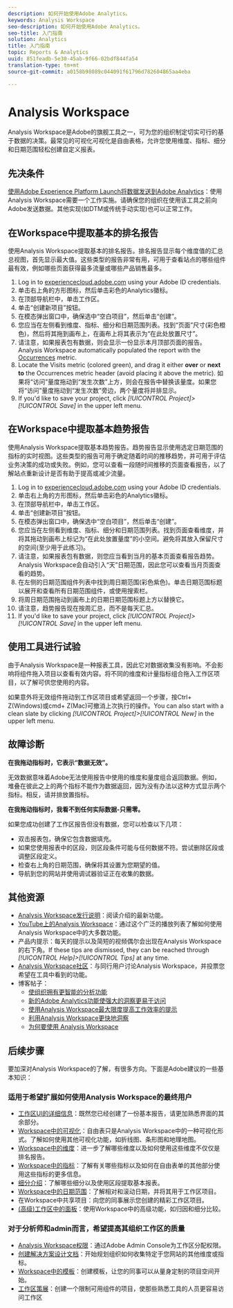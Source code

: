 ```yaml
---
description: 如何开始使用Adobe Analytics。
keywords: Analysis Workspace
seo-description: 如何开始使用Adobe Analytics。
seo-title: 入门指南
solution: Analytics
title: 入门指南
topic: Reports & Analytics
uuid: 851feadb-5e30-45ab-9f66-02bdf844fa54
translation-type: tm+mt
source-git-commit: a0158b98089c044091f61796d782604865aa4eba

---
```



# Analysis Workspace

Analysis Workspace是Adobe的旗舰工具之一，可为您的组织制定切实可行的基于数据的决策。最常见的可视化可视化是自由表格，允许您使用维度、指标、细分和日期范围轻松创建自定义报表。

## 先决条件

[使用Adobe Experience Platform Launch将数据发送到Adobe Analytics](../../implement/implement-with-launch/validate-publish-prod.md)：使用Analysis Workspace需要一个工作实施。请确保您的组织在使用该工具之前向Adobe发送数据。其他实现(如DTM或传统手动实现)也可以正常工作。

## 在Workspace中提取基本的排名报告

使用Analysis Workspace提取基本的排名报告。排名报告显示每个维度值的汇总总视图，首先显示最大值。这些类型的报告非常有用，可用于查看站点的哪些组件最有效，例如哪些页面获得最多流量或哪些产品销售最多。

1. Log in to [experiencecloud.adobe.com](https://experiencecloud.adobe.com) using your Adobe ID credentials.
2. 单击右上角的方形图标，然后单击彩色的Analytics徽标。
3. 在顶部导航栏中，单击工作区。
4. 单击“创建新项目”按钮。
5. 在模态弹出窗口中，确保选中“空白项目”，然后单击“创建”。
6. 您应当在左侧看到维度、指标、细分和日期范围列表。找到“页面”尺寸(彩色橙色)，然后将其拖到画布上，在画布上将其表示为“在此处放置尺寸”。
7. 请注意，如果报表包有数据，则会显示一份显示本月顶部页面的报告。Analysis Workspace automatically populated the report with the [Occurrences](../../components/c-variables/c-metrics/metrics-occurrences.md) metric.
8. Locate the Visits metric (colored green), and drag it either **over** or **next to** the Occurrences metric header (avoid placing it above the metric). 如果将“访问”量度拖动到“发生次数”上方，则会在报告中替换该量度。如果您将“访问”量度拖动到“发生次数”旁边，两个量度将并排显示。
9. If you'd like to save your project, click *[!UICONTROL Project]&gt;[!UICONTROL Save]* in the upper left menu.

## 在Workspace中提取基本趋势报告

使用Analysis Workspace提取基本趋势报告。趋势报告显示使用选定日期范围的指标的实时视图。这些类型的报告可用于确定随着时间的推移趋势，并可用于评估业务决策的成功或失败。例如，您可以查看一段随时间推移的页面查看报告，以了解站点重新设计是否有助于提高或减少流量。

1. Log in to [experiencecloud.adobe.com](https://experiencecloud.adobe.com) using your Adobe ID credentials.
2. 单击右上角的方形图标，然后单击彩色的Analytics徽标。
3. 在顶部导航栏中，单击工作区。
4. 单击“创建新项目”按钮。
5. 在模态弹出窗口中，确保选中“空白项目”，然后单击“创建”。
6. 您应当在左侧看到维度、指标、细分和日期范围列表。找到页面查看维度，并将其拖动到画布上标记为“在此处放置量度”的小空间。避免将其放入保留尺寸的空间(至少用于此练习)。
7. 请注意，如果报表包有数据，则您应当看到当月的基本页面查看报告趋势。Analysis Workspace会自动引入“天”日期范围，因此您可以查看当月页面查看的趋势。
8. 在左侧的日期范围组件列表中找到周日期范围(彩色紫色)。单击日期范围标题以展开和查看所有日期范围组件，或使用搜索栏。
9. 将周日期范围拖动到画布上的日期日期范围标题上方以替换它。
10. 请注意，趋势报告现在按周汇总，而不是每天汇总。
11. If you'd like to save your project, click *[!UICONTROL Project]&gt;[!UICONTROL Save]* in the upper left menu.

## 使用工具进行试验

由于Analysis Workspace是一种报表工具，因此它对数据收集没有影响。不会影响将组件拖入项目以查看有效内容。将不同的维度和计量指标组合拖入工作区项目，以了解可供您使用的内容。

如果意外将无效组件拖动到工作区项目或希望返回一个步骤，按Ctrl+ Z(Windows)或cmd+ Z(Mac)可撤消上次执行的操作。You can also start with a clean slate by clicking *[!UICONTROL Project]&gt;[!UICONTROL New]* in the upper left menu.

## 故障诊断

**在我拖动指标时，它表示“数据无效”。**

无效数据意味着Adobe无法使用报告中使用的维度和量度组合返回数据。例如，堆叠在彼此之上的两个指标不能作为数据返回，因为没有办法以这种方式显示两个指标。相反，请并排放置指标。

**在我拖动指标时，我看不到任何实际数据-只需零。**

如果您成功创建了工作区报告但没有数据，您可以检查以下几项：

* 双击报表包，确保它包含数据填充。
* 如果您使用报表中的区段，则区段条件可能与任何数据不符。尝试删除区段或调整区段定义。
* 检查右上角的日期范围，确保将其设置为您期望的值。
* 导航到您的网站并使用调试器验证正在收集的数据。

## 其他资源

* [Analysis Workspace发行说明](../../analyze/analysis-workspace/new-features-in-analysis-workspace.md)：阅读介绍的最新功能。
* [YouTube上的Analysis Workspace](https://www.youtube.com/playlist?list=PL2tCx83mn7GuNnQdYGOtlyCu0V5mEZ8sS)：通过这个广泛的播放列表了解如何使用Analysis Workspace中的大多数功能。
* 产品内提示：每天的提示以及简短的视频偶尔会出现在Analysis Workspace的右下角。If these tips are dismissed, they can be reached through *[!UICONTROL Help]&gt;[!UICONTROL Tips]* at any time.
* [Analysis Workspace社区](https://forums.adobe.com/community/experience-cloud/analytics-cloud/analytics/analysis-workspace)：与同行用户讨论Analysis Workspace，并投票您希望在工具中看到的功能。
* 博客帖子：
   * [使组织拥有更智能的分析功能](https://blogs.adobe.com/digitalmarketing/analytics/adobe-analytics-fall-2016-release-empowering-organizations-smarter-analysis/)
   * [新的Adobe Analytics功能使强大的洞察更易于访问](https://blogs.adobe.com/digitalmarketing/analytics/new-adobe-analytics-capabilities-make-powerful-insights-accessible/)
   * [使用Analysis Workspace最大限度提高工作效率的提示](https://blogs.adobe.com/digitalmarketing/analytics/5-tips-maximize-productivity-analysis-workspace/)
   * [利用Analysis Workspace更快地洞察](https://blogs.adobe.com/digitalmarketing/analytics/faster-insights-with-the-analysis-workspace/)
   * [为何要使用 Analysis Workspace](https://blogs.adobe.com/digitalmarketing/analytics/why-you-should-be-using-analysis-workspace-in-adobe-analytics/)

## 后续步骤

要加深对Analysis Workspace的了解，有很多方向。下面是Adobe建议的一些基本知识：

### 适用于希望扩展如何使用Analysis Workspace的最终用户

* [工作区UI的详细信息](../../analyze/analysis-workspace/build-workspace-project/t-freeform-project.md)：既然您已经创建了一份基本报告，请更加熟悉界面的其余部分。
* [Workspace中的可视化](visualizations/freeform-analysis-visualizations.md)：自由表只是Analysis Workspace中的一种可视化形式。了解如何使用其他可视化功能，如折线图、条形图和地理地图。
* [Workspace中的维度](../../analyze/analysis-workspace/components/dimensions/t-breakdown-fa.md)：进一步了解哪些维度以及如何使用这些维度不仅仅是排名报告。
* [Workspace中的指标](../../analyze/analysis-workspace/components/apply-create-metrics.md)：了解有关哪些指标以及如何在自由表单的其他部分使用这些指标的更多信息。
* [细分介绍](../../analyze/analysis-workspace/components/t-freeform-project-segment.md)：了解哪些细分以及使用区段提取基本报表。
* [Workspace中的日期范围](../../analyze/analysis-workspace/components/calendar-date-ranges/calendar.md)：了解相对和滚动日期，并将其用于工作区项目。
* 在Workspace中共享项目：向您的同事展示您创建的精彩工作区项目。
* [(高级)工作区中的面板](c-panels/panels.md)：使用Workspace中的高级功能，如归因和细分比较。

### 对于分析师和admin而言，希望提高其组织工作区的质量

* [Analysis Workspace权限](https://marketing.adobe.com/resources/help/en_US/mcloud/admin_getting_started.html)：通过Adobe Admin Console为工作区分配权限。
* [创建解决方案设计文档](../../implement/prepare/solution-design.md)：开始规划组织如何收集特定于您网站的其他维度或指标。
* [Workspace中的模板](../../analyze/analysis-workspace/build-workspace-project/starter-projects.md)：创建模板，让您的同事可以从量身定制的项目空间开始。
* [工作区策展](curate-share/curate.md)：创建一个限制可用组件的项目，使那些熟悉工具的人员更容易访问工作区